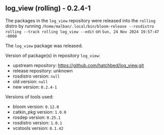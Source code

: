 ## log_view (rolling) - 0.2.4-1

The packages in the `log_view` repository were released into the `rolling` distro by running `/home/malban/.local/bin/bloom-release --rosdistro rolling --track rolling log_view --edit` on `Sun, 24 Nov 2024 19:57:47 -0000`

The `log_view` package was released.

Version of package(s) in repository `log_view`:

- upstream repository: https://github.com/hatchbed/log_view.git
- release repository: unknown
- rosdistro version: `null`
- old version: `null`
- new version: `0.2.4-1`

Versions of tools used:

- bloom version: `0.12.0`
- catkin_pkg version: `1.0.0`
- rosdep version: `0.25.1`
- rosdistro version: `1.0.1`
- vcstools version: `0.1.42`


